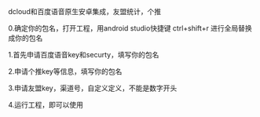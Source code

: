 dcloud和百度语音原生安卓集成，友盟统计，个推

0.确定你的包名，打开工程，用android studio快捷键  ctrl+shift+r  进行全局替换成你的包名

1.首先申请百度语音key和securty，填写你的包名

2.申请个推key等信息，填写你的包名

3.申请友盟key，渠道号，自定义定义，不能是数字开头

4.运行工程，即可以使用